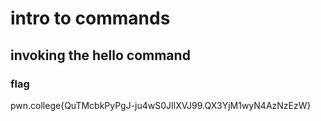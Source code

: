 # intro to commands

## invoking the hello command

### flag
pwn.college{QuTMcbkPyPgJ-ju4wS0JIlXVJ99.QX3YjM1wyN4AzNzEzW}
